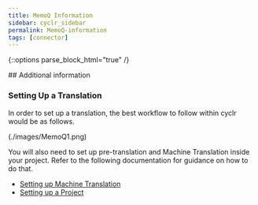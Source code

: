 ```yaml
---
title: MemoQ Information
sidebar: cyclr_sidebar
permalink: MemoQ-information
tags: [connector]
---
```

{::options parse_block_html="true" /}
<section class="card">
## Additional information

### Setting Up a Translation

In order to set up a translation, the best workflow to follow within cyclr would be as follows.

(./images/MemoQ1.png)

You will also need to set up pre-translation and Machine Translation inside your project. Refer to the following documentation for guidance on how to do that.

*   [Setting up Machine Translation](https://docs.memoq.com/current/en/Places/mt-settings.html)
*   [Setting up a Project](https://docs.memoq.com/current/en/Places/create-new-online-project-from-template.html)

</section>
